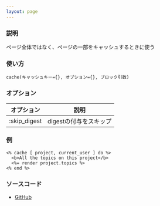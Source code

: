 ```yaml
---
layout: page
---
```


### 説明

ページ全体ではなく、ページの一部をキャッシュするときに使う

### 使い方

    cache(キャッシュキー={}, オプション={}, ブロック引数)

### オプション

| オプション   | 説明                   |
| ------------ | ---------------------- |
| :skip_digest | digestの付与をスキップ |

### 例

    <% cache [ project, current_user ] do %>
      <b>All the topics on this project</b>
      <%= render project.topics %>
    <% end %>

### ソースコード

- [GitHub](https://github.com/rails/rails/blob/984c3ef2775781d47efa9f541ce570daa2434a80/actionview/lib/action_view/helpers/cache_helper.rb#L168)
